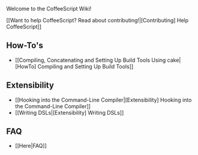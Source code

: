 Welcome to the CoffeeScript Wiki!

[[Want to help CoffeeScript? Read about contributing!|[Contributing] Help CoffeeScript]]


## How-To's

* [[Compiling, Concatenating and Setting Up Build Tools Using cake|[HowTo] Compiling and Setting Up Build Tools]]


## Extensibility

* [[Hooking into the Command-Line Compiler|[Extensibility] Hooking into the Command-Line Compiler]]
* [[Writing DSLs|[Extensibility] Writing DSLs]]


## FAQ
* [[Here|FAQ]]
